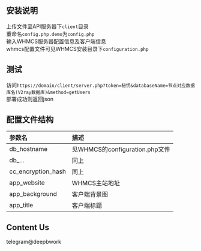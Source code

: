 ## 安装说明  
上传文件至API服务器下`client`目录  
重命名`config.php.demo`为`config.php`  
输入WHMCS服务器配置信息及客户端信息  
whmcs配置文件可见WHMCS安装目录下`configuration.php`
## 测试
访问`https://domain/client/server.php?token=秘钥&databaseName=节点对应数据库名(V2ray数据库)&method=getUsers`  
部署成功则返回json
## 配置文件结构
|参数名|描述|
|:-|:-|
|db_hostname|见WHMCS的configuration.php文件|
|db_...|同上|
|cc_encryption_hash|同上|
|app_website|WHMCS主站地址|
|app_background|客户端背景图|
|app_title|客户端标题|
## Content Us
telegram@deepbwork

